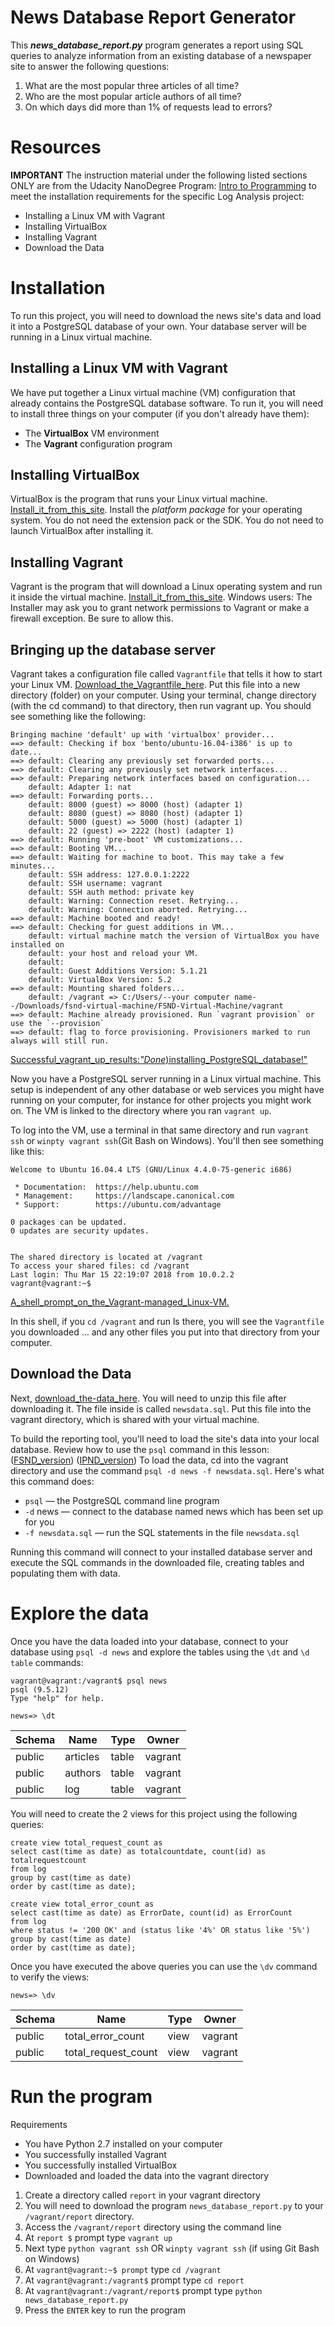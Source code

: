 # News Database Report Generator

This _**news_database_report.py**_ program generates a report using SQL queries to analyze information from an existing database of a newspaper site to answer the following questions:

1. What are the most popular three articles of all time?
2. Who are the most popular article authors of all time?
3. On which days did more than 1% of requests lead to errors?

# Resources

**IMPORTANT**
The instruction material under the following listed sections ONLY are from the Udacity NanoDegree Program: [Intro to Programming](https://www.udacity.com/course/intro-to-programming-nanodegree--nd000) to meet the installation requirements for the specific Log Analysis project:

* Installing a Linux VM with Vagrant
* Installing VirtualBox
* Installing Vagrant
* Download the Data

# Installation

To run this project, you will need to download the news site's data and load it into a PostgreSQL database of your own. Your database server will be running in a Linux virtual machine.

## Installing a Linux VM with Vagrant

We have put together a Linux virtual machine (VM) configuration that already contains the PostgreSQL database software. To run it, you will need to install three things on your computer (if you don't already have them):

* The **VirtualBox** VM environment
* The **Vagrant** configuration program

## Installing VirtualBox

VirtualBox is the program that runs your Linux virtual machine. [Install_it_from_this_site](https://www.virtualbox.org/wiki/Downloads). Install the _platform package_ for your operating system. You do not need the extension pack or the SDK. You do not need to launch VirtualBox after installing it.

## Installing Vagrant

Vagrant is the program that will download a Linux operating system and run it inside the virtual machine. [Install_it_from_this_site](https://www.vagrantup.com/downloads.html).
Windows users: The Installer may ask you to grant network permissions to Vagrant or make a firewall exception. Be sure to allow this.

## Bringing up the database server

Vagrant takes a configuration file called `Vagrantfile` that tells it how to start your Linux VM. [Download_the_Vagrantfile_here](https://d17h27t6h515a5.cloudfront.net/topher/2016/August/57b5f73b_vagrantfile/vagrantfile). Put this file into a new directory (folder) on your computer. Using your terminal, change directory (with the cd command) to that directory, then run vagrant up. You should see something like the following:

```
Bringing machine 'default' up with 'virtualbox' provider...
==> default: Checking if box 'bento/ubuntu-16.04-i386' is up to date...
==> default: Clearing any previously set forwarded ports...
==> default: Clearing any previously set network interfaces...
==> default: Preparing network interfaces based on configuration...
    default: Adapter 1: nat
==> default: Forwarding ports...
    default: 8000 (guest) => 8000 (host) (adapter 1)
    default: 8080 (guest) => 8080 (host) (adapter 1)
    default: 5000 (guest) => 5000 (host) (adapter 1)
    default: 22 (guest) => 2222 (host) (adapter 1)
==> default: Running 'pre-boot' VM customizations...
==> default: Booting VM...
==> default: Waiting for machine to boot. This may take a few minutes...
    default: SSH address: 127.0.0.1:2222
    default: SSH username: vagrant
    default: SSH auth method: private key
    default: Warning: Connection reset. Retrying...
    default: Warning: Connection aborted. Retrying...
==> default: Machine booted and ready!
==> default: Checking for guest additions in VM...
    default: virtual machine match the version of VirtualBox you have installed on
    default: your host and reload your VM.
    default:
    default: Guest Additions Version: 5.1.21
    default: VirtualBox Version: 5.2
==> default: Mounting shared folders...
    default: /vagrant => C:/Users/--your computer name--/Downloads/fsnd-virtual-machine/FSND-Virtual-Machine/vagrant
==> default: Machine already provisioned. Run `vagrant provision` or use the `--provision`
==> default: flag to force provisioning. Provisioners marked to run always will still run.

```


 
[Successful_vagrant_up_results:_"Done_)installing_PostgreSQL_database!"](https://classroom.udacity.com/nanodegrees/nd000/parts/b910112d-b5c0-4bfe-adca-6425b137ed12/modules/a3a0987f-fc76-4d14-a759-b2652d06ab2b/lessons/0aa64f0e-30be-455e-a30d-4cae963f75ea/concepts/eaf58af6-a1fa-43a0-b4de-311e04689748)

Now you have a PostgreSQL server running in a Linux virtual machine. This setup is independent of any other database or web services you might have running on your computer, for instance for other projects you might work on. The VM is linked to the directory where you ran `vagrant up`.

To log into the VM, use a terminal in that same directory and run `vagrant ssh` or `winpty vagrant ssh`(Git Bash on Windows). You'll then see something like this:

```
Welcome to Ubuntu 16.04.4 LTS (GNU/Linux 4.4.0-75-generic i686)

 * Documentation:  https://help.ubuntu.com
 * Management:     https://landscape.canonical.com
 * Support:        https://ubuntu.com/advantage

0 packages can be updated.
0 updates are security updates.


The shared directory is located at /vagrant
To access your shared files: cd /vagrant
Last login: Thu Mar 15 22:19:07 2018 from 10.0.2.2
vagrant@vagrant:~$

```

[A_shell_prompt_on_the_Vagrant-managed_Linux-VM.](https://classroom.udacity.com/nanodegrees/nd000/parts/b910112d-b5c0-4bfe-adca-6425b137ed12/modules/a3a0987f-fc76-4d14-a759-b2652d06ab2b/lessons/0aa64f0e-30be-455e-a30d-4cae963f75ea/concepts/eaf58af6-a1fa-43a0-b4de-311e046897480)

In this shell, if you `cd /vagrant` and run ls there, you will see the `Vagrantfile` you downloaded ... and any other files you put into that directory from your computer. 


## Download the Data
Next, [download_the-data_here](https://d17h27t6h515a5.cloudfront.net/topher/2016/August/57b5f748_newsdata/newsdata.zip). You will need to unzip this file after downloading it. The file inside is called `newsdata.sql`. Put this file into the vagrant directory, which is shared with your virtual machine.

To build the reporting tool, you'll need to load the site's data into your local database. Review how to use the `psql` command in this lesson: ([FSND_version](https://classroom.udacity.com/nanodegrees/nd000/parts/b910112d-b5c0-4bfe-adca-6425b137ed12/modules/bc51d967-cb21-46f4-90ea-caf73439dc59/lessons/96869cfc-c67e-4a6c-9df2-9f93267b7be5/concepts/0b4079f5-6e64-4dd8-aee9-5c3a0db39840)) ([IPND_version](https://classroom.udacity.com/nanodegrees/nd000/parts/75cc998e-2ab7-4dcb-9ee7-a562efcf8c89/modules/a3a0987f-fc76-4d14-a759-b2652d06ab2b/lessons/477edebf-b8f6-4eab-88bb-0456c9084bc5/concepts/0b4079f5-6e64-4dd8-aee9-5c3a0db39840))
To load the data, cd into the vagrant directory and use the command `psql -d news -f newsdata.sql`.
Here's what this command does:

* `psql` — the PostgreSQL command line program
* `-d` news — connect to the database named news which has been set up for you
* `-f newsdata.sql` — run the SQL statements in the file `newsdata.sql`

Running this command will connect to your installed database server and execute the SQL commands in the downloaded file, creating tables and populating them with data. 


# Explore the data

Once you have the data loaded into your database, connect to your database using `psql -d news` and explore the tables using the `\dt` and `\d table` commands:

```
vagrant@vagrant:/vagrant$ psql news
psql (9.5.12)
Type "help" for help.

news=> \dt
```

 | Schema |   Name   | Type  |  Owner|
 |-------|----------|-------|--------|
 | public | articles | table | vagrant |
 | public | authors  | table | vagrant |
 | public | log      | table | vagrant |


You will need to create the 2 views for this project using the following queries:

```
create view total_request_count as
select cast(time as date) as totalcountdate, count(id) as totalrequestcount
from log
group by cast(time as date)
order by cast(time as date);
```

```
create view total_error_count as
select cast(time as date) as ErrorDate, count(id) as ErrorCount
from log
where status != '200 OK' and (status like '4%' OR status like '5%')
group by cast(time as date)
order by cast(time as date);
```

Once you have executed the above queries you can use the `\dv` command to verify the views:

```
news=> \dv
```

 | Schema |        Name         | Type |  Owner |
 |--------|---------------------|------|-------|
 | public | total_error_count   | view | vagrant |
 | public | total_request_count | view | vagrant |


# Run the program

Requirements
* You have Python 2.7 installed on your computer
* You successfully installed Vagrant
* You successfully installed VirtualBox
* Downloaded and loaded the data into the vagrant directory

1. Create a directory called `report` in your vagrant directory
2. You will need to download the program `news_database_report.py` to your `/vagrant/report` directory.
3. Access the `/vagrant/report` directory using the command line
4. At `report $` prompt type `vagrant up`
5. Next type `python vagrant ssh` OR `winpty vagrant ssh` (if using Git Bash on Windows)
6. At `vagrant@vagrant:~$ prompt` type `cd /vagrant`
7. At `vagrant@vagrant:/vagrant$` prompt type `cd report`
8. At `vagrant@vagrant:/vagrant/report$` prompt type `python news_database_report.py`
9. Press the `ENTER` key to run the program
